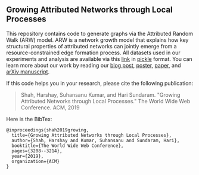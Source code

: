 ## Growing Attributed Networks through Local Processes

This repository contains code to generate graphs via the Attributed Random Walk (ARW) model. ARW is a network growth model that explains how key structural properties of attributed networks can jointly emerge from a resource-constrained edge formation process. All datasets used in our experiments and analysis are available via this [link](https://uofi.box.com/s/rqohjojk2rjvbgfo7vfhaqb6hhmxrre9) in [pickle](https://docs.python.org/3/library/pickle.html) format.  You can learn more about our work by reading our [blog post](https://crowddynamicslab.github.io/networks/2019/06/06/Growing-Attributed-Networks/), [poster](/images/ARW/2019_www_arw_poster.pdf), [paper](https://dl.acm.org/citation.cfm?id=3313640), and [arXiv manuscript](https://arxiv.org/abs/1712.10195).

If this code helps you in your research, please cite the following publication:
> Shah, Harshay, Suhansanu Kumar, and Hari Sundaram. "Growing Attributed Networks through Local Processes." The World Wide Web Conference. ACM, 2019

Here is the BibTex:
```
@inproceedings{shah2019growing,
  title={Growing Attributed Networks through Local Processes},
  author={Shah, Harshay and Kumar, Suhansanu and Sundaram, Hari},
  booktitle={The World Wide Web Conference},
  pages={3208--3214},
  year={2019},
  organization={ACM}
}
```
